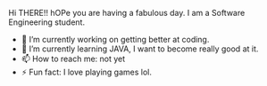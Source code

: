 Hi THERE!! hOPe you are having a fabulous day.
I am a Software Engineering student.

- 🔭 I’m currently working on getting better at coding. 
- 🌱 I’m currently learning JAVA, I want to become really good at it.
- 📫 How to reach me: not yet
- ⚡ Fun fact: I love playing games lol.
